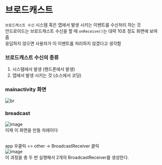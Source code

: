 # 브로드캐스트
`브로드캐스트 수신` 시스템 혹은 앱에서 발생 시키는 이벤트를 수신처리 하는 것 <br>
안드로이드는 브로드캐스트 수신을 할 때 `onReceive()`는 대략 10초 정도 화면에 보여줌 <br>
응답하지 않으면 사용자가 이 이벤트를 처리하지 않겠다고 생각함 <br>

### 브로드캐스트 수신의 종류 <br>
1. 시스템에서 발생 (헨드폰에서 발생) <br>
2. 앱에서 발생 시키는 것 (소스에서 코딩) <br>


### mainactivity 화면 <br>
![br](https://user-images.githubusercontent.com/65533618/152719188-8bce71c7-47b5-450f-a283-7f1e7c5f581f.JPG)

### breadcast
![image](https://user-images.githubusercontent.com/65533618/152720191-c6fb69df-b3da-4b81-955e-360c958bd473.png) <br>
이제 이 화면을 만들 차례이다 <br> <br>

app 우클릭 => other -> BroadcastReceiver 클릭 <br>
![image](https://user-images.githubusercontent.com/65533618/152719586-2c7cefda-8d07-46fd-8c2c-3f0f2d439393.png) <br>
이 과정을 총 두 번 실행해서 2개의 BroadcastReceiver를 생성한다.




